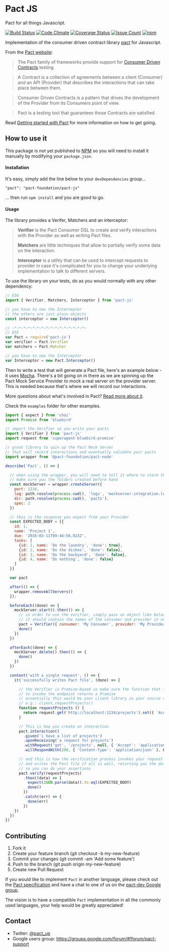 # Pact JS
Pact for all things Javascript.

[![Build Status](https://travis-ci.org/pact-foundation/pact-js.svg?branch=master)](https://travis-ci.org/pact-foundation/pact-js)
[![Code Climate](https://codeclimate.com/github/pact-foundation/pact-js/badges/gpa.svg)](https://codeclimate.com/github/pact-foundation/pact-js)
[![Coverage Status](https://coveralls.io/repos/github/pact-foundation/pact-js/badge.svg?branch=master)](https://coveralls.io/github/pact-foundation/pact-js?branch=master)
[![Issue Count](https://codeclimate.com/github/pact-foundation/pact-js/badges/issue_count.svg)](https://codeclimate.com/github/pact-foundation/pact-js)
[![npm](https://img.shields.io/github/license/pact-foundation/pact-js.svg?maxAge=2592000)](https://github.com/pact-foundation/pact-js/blob/master/LICENSE)

Implementation of the consumer driven contract library [pact](https://github.com/pact-foundation/pact-specification) for Javascript.

From the [Pact website](http://docs.pact.io/):

>The Pact family of frameworks provide support for [Consumer Driven Contracts](http://martinfowler.com/articles/consumerDrivenContracts.html) testing.

>A Contract is a collection of agreements between a client (Consumer) and an API (Provider) that describes the interactions that can take place between them.

>Consumer Driven Contracts is a pattern that drives the development of the Provider from its Consumers point of view.

>Pact is a testing tool that guarantees those Contracts are satisfied.

Read [Getting started with Pact](http://dius.com.au/2016/02/03/microservices-pact/) for more information on
how to get going.

## How to use it
This package is not yet published to [NPM](https://www.npmjs.com/) so you will need to install it manually by modifying your `package.json`.

#### Installation
It's easy, simply add the line below to your `devDependencies` group...
```
"pact": "pact-foundation/pact-js"
```
... then run `npm install` and you are good to go.

#### Usage
The library provides a Verifer, Matchers and an interceptor:

>**Verifier** is the Pact Consumer DSL to create and verify interactions with the Provider as well as writing Pact files.
>
>**Matchers** are little techniques that allow to partially verify some data on the interaction.
>
>**Interceptor** is a utility that can be used to intercept requests to provider in case it's complicated for you to change your underlying implementation to talk to different servers.

To use the library on your tests, do as you would normally with any other dependency:

```javascript
// ES6
import { Verifier, Matchers, Interceptor } from 'pact-js'

// you have to new the Interceptor
// the others are just plain objects
const interceptor = new Interceptor()

// ~*~*~*~*~*~*~*~*~*~*~*~*~*~*~*~*~
// ES5
var Pact = require('pact-js')
var verifier = Pact.Verifier
var matchers = Pact.Matcher

// you have to new the Interceptor
var Interceptor = new Pact.Interceptor()
```

Then to write a test that will generate a Pact file, here's an example below - it uses [Mocha](https://mochajs.org). There's a bit going on in there as we are spinning up the Pact Mock Service Provider to mock a real server on the provider server. This is needed because that's where we will record our interactions.

More questions about what's involved in Pact? [Read more about it](http://docs.pact.io/documentation/how_does_pact_work.html).

Check the `examples` folder for other examples.

```javascript
import { expect } from 'chai'
import Promise from 'bluebird'

// import the Verifier so you write your pacts
import { Verifier } from 'pact-js'
import request from 'superagent-bluebird-promise'

// great library to spin up the Pact Mock Server
// that will record interactions and eventually validate your pacts
import wrapper from '@pact-foundation/pact-node'

describe('Pact', () => {

  // when using the wrapper, you will need to tell it where to store the logs
  // make sure you the folders created before hand
  const mockServer = wrapper.createServer({
    port: 1234,
    log: path.resolve(process.cwd(), 'logs', 'mockserver-integration.log'),
    dir: path.resolve(process.cwd(), 'pacts'),
    spec: 2
  })

  // this is the response you expect from your Provider
  const EXPECTED_BODY = [{
    id: 1,
    name: 'Project 1',
    due: '2016-02-11T09:46:56.023Z',
    tasks: [
      {id: 1, name: 'Do the laundry', 'done': true},
      {id: 2, name: 'Do the dishes', 'done': false},
      {id: 3, name: 'Do the backyard', 'done': false},
      {id: 4, name: 'Do nothing', 'done': false}
    ]
  }]

  var pact

  after(() => {
    wrapper.removeAllServers()
  });

  beforeEach((done) => {
    mockServer.start().then(() => {
      // in order to use the verifier, simply pass an object like below
      // it should contain the names of the consumer and provider in normal language
      pact = Verifier({ consumer: 'My Consumer', provider: 'My Provider' })
      done()
    })
  })

  afterEach((done) => {
    mockServer.delete().then(() => {
      done()
    })
  })

  context('with a single request', () => {
    it('successfully writes Pact file', (done) => {

      // the Verifier is Promise-based so make sure the function that is used
      // to invoke the endpoint returns a Promise
      // essentially this would be your client library in your source code
      // e.g.: client.requestProjects()
      function requestProjects () {
        return request.get('http://localhost:1234/projects').set({ 'Accept': 'application/json' })
      }

      // This is how you create an interaction
      pact.interaction()
        .given('i have a list of projects')
        .uponReceiving('a request for projects')
        .withRequest('get', '/projects', null, { 'Accept': 'application/json' })
        .willRespondWith(200, { 'Content-Type': 'application/json' }, EXPECTED_BODY)

      // and this is how the verification process invokes your request
      // and writes the Pact file if all is well, returning you the data of the request
      // so you can do your assertions
      pact.verify(requestProjects)
        .then((data) => {
          expect(JSON.parse(data)).to.eql(EXPECTED_BODY)
          done()
        })
        .catch((err) => {
          done(err)
        })
    })
  })
})
```
## Contributing
1. Fork it
2. Create your feature branch (git checkout -b my-new-feature)
3. Commit your changes (git commit -am 'Add some feature')
4. Push to the branch (git push origin my-new-feature)
5. Create new Pull Request

If you would like to implement `Pact` in another language, please check out the [Pact specification](https://github.com/bethesque/pact-specification) and have a chat to one of us on the [pact-dev Google group](https://groups.google.com/forum/#!forum/pact-support).

The vision is to have a compatible `Pact` implementation in all the commonly used languages, your help would be greatly appreciated!

## Contact

* Twitter: [@pact_up](https://twitter.com/pact_up)
* Google users group: https://groups.google.com/forum/#!forum/pact-support
